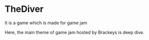 # TheDiver
It is a game which is made for game jam

Here, the main theme of game jam hosted by Brackeys is deep dive.
